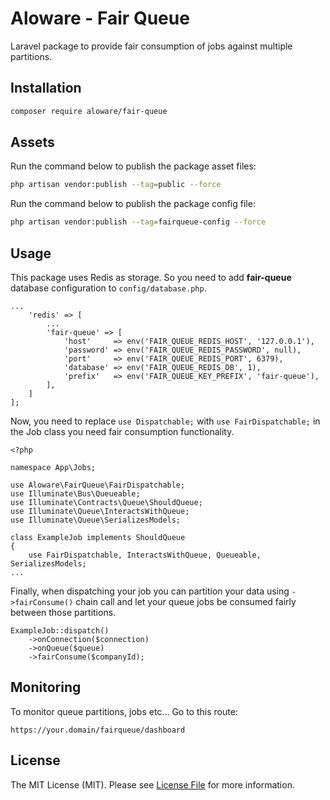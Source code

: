 # Aloware - Fair Queue

Laravel package to provide fair consumption of jobs against multiple partitions.

## Installation
```sh
composer require aloware/fair-queue
```

## Assets
Run the command below to publish the package asset files:

```sh
php artisan vendor:publish --tag=public --force
```

Run the command below to publish the package config file:

```sh
php artisan vendor:publish --tag=fairqueue-config --force
```


## Usage
This package uses Redis as storage. So you need to add **fair-queue** database configuration
to `config/database.php`.

```
...
    'redis' => [
        ...
        'fair-queue' => [
            'host'     => env('FAIR_QUEUE_REDIS_HOST', '127.0.0.1'),
            'password' => env('FAIR_QUEUE_REDIS_PASSWORD', null),
            'port'     => env('FAIR_QUEUE_REDIS_PORT', 6379),
            'database' => env('FAIR_QUEUE_REDIS_DB', 1),
            'prefix'   => env('FAIR_QUEUE_KEY_PREFIX', 'fair-queue'),
        ],
    ]
];
```

Now, you need to replace `use Dispatchable;` with `use FairDispatchable;` in the Job class you
need fair consumption functionality.
```
<?php

namespace App\Jobs;

use Aloware\FairQueue\FairDispatchable;
use Illuminate\Bus\Queueable;
use Illuminate\Contracts\Queue\ShouldQueue;
use Illuminate\Queue\InteractsWithQueue;
use Illuminate\Queue\SerializesModels;

class ExampleJob implements ShouldQueue
{
    use FairDispatchable, InteractsWithQueue, Queueable, SerializesModels;
...
```

Finally, when dispatching your job you can partition your data using `->fairConsume()`
chain call and let your queue jobs be consumed fairly between those partitions.
```
ExampleJob::dispatch()
    ->onConnection($connection)
    ->onQueue($queue)
    ->fairConsume($companyId);
```

## Monitoring

To monitor queue partitions, jobs etc... Go to this route:

```
https://your.domain/fairqueue/dashboard
```

## License
The MIT License (MIT). Please see [License File](LICENSE.md) for more information.
